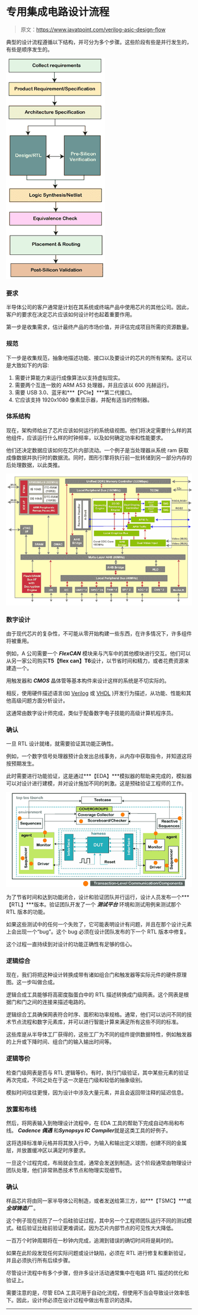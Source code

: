# 专用集成电路设计流程

> 原文：<https://www.javatpoint.com/verilog-asic-design-flow>

典型的设计流程遵循以下结构，并可分为多个步骤。这些阶段有些是并行发生的，有些是顺序发生的。

![ASIC Design Flow](img/f1c5c3a7ffbe0998372bb977b4316b9e.png)

### 要求

半导体公司的客户通常是计划在其系统或终端产品中使用芯片的其他公司。因此，客户的要求在决定芯片应该如何设计时也起着重要作用。

第一步是收集需求，估计最终产品的市场价值，并评估完成项目所需的资源数量。

### 规范

下一步是收集规范，抽象地描述功能、接口以及要设计的芯片的所有架构。这可以是大致如下的内容:

1.  需要计算能力来运行成像算法以支持虚拟现实。
2.  需要两个互连一致的 ARM A53 处理器，并且应该以 600 兆赫运行。
3.  需要 USB 3.0、蓝牙和***【PCIe】***第二代接口。
4.  它应该支持 1920x1080 像素显示器，并配有适当的控制器。

### 体系结构

现在，架构师给出了芯片应该如何运行的系统级视图。他们将决定需要什么样的其他组件，应该运行什么样的时钟频率，以及如何确定功率和性能要求。

他们还决定数据应该如何在芯片内部流动。一个例子是当处理器从系统 ram 获取成像数据并执行时的数据流。同时，图形引擎将执行前一批转储到另一部分内存的后处理数据，以此类推。

![ASIC Design Flow](img/9855bee166c2a37bcdf65d30b00cbe43.png)

### 数字设计

由于现代芯片的复杂性，不可能从零开始构建一些东西，在许多情况下，许多组件将被重用。

例如，A 公司需要一个 ***FlexCAN*** 模块来与汽车中的其他模块进行交互。他们可以从另一家公司购买**T5【flex can】T6**设计，以节省时间和精力，或者花费资源来建造一个。

用触发器和 ***CMOS*** 晶体管等基本构件来设计这样的系统是不切实际的。

相反，使用硬件描述语言(如 [Verilog](verilog) 或 [VHDL](https://www.javatpoint.com/vhdl) )开发行为描述，从功能、性能和其他高级问题方面分析设计。

这通常由数字设计师完成，类似于配备数字电子技能的高级计算机程序员。

### 确认

一旦 RTL 设计就绪，就需要验证其功能正确性。

例如，一个数字信号处理器预计会发出总线事务，从内存中获取指令，并知道这将按预期发生。

此时需要进行功能验证，这是通过***【EDA】***模拟器的帮助来完成的，模拟器可以对设计进行建模，并对设计施加不同的刺激。这是预硅验证工程师的工作。

![ASIC Design Flow](img/d62778906be8d4323e60767d201e3b28.png)

为了节省时间和达到功能闭合，设计和验证团队并行运行，设计人员发布一个***【RTL】***版本。验证团队开发了一个 ***测试平台*** 环境和测试用例来测试那个 RTL 版本的功能。

如果这些测试中的任何一个失败了，它可能表明设计有问题，并且在那个设计元素上会出现一个“bug”。这个 bug 必须在设计团队发布的下一个 RTL 版本中修复。

这个过程一直持续到对设计的功能正确性有足够的信心。

### 逻辑综合

现在，我们将把这种设计转换成带有诸如组合门和触发器等实际元件的硬件原理图。这一步叫做合成。

逻辑合成工具能够将高密度脂蛋白中的 RTL 描述转换成门级网表。这个网表是根据门和门之间的连接来描述电路的。

逻辑综合工具确保网表符合时序、面积和功率规格。通常，他们可以访问不同的技术节点流程和数字元素库，并可以进行智能计算来满足所有这些不同的标准。

这些库是从半导体工厂获得的，这些工厂为不同的组件提供数据特性，例如触发器的上升或下降时间、组合门的输入输出时间等。

### 逻辑等价

检查门级网表是否与 RTL 逻辑等价。有时，执行门级验证，其中某些元素的验证再次完成，不同之处在于这一次是在门级和较低的抽象级别。

模拟时间往往更慢，因为设计中涉及大量元素，并且会返回带注释的延迟信息。

### 放置和布线

然后，将网表输入到物理设计流程中，在 EDA 工具的帮助下完成自动布局和布线。 ***Cadence 偶遇*** 和***Synopsys IC Compiler***就是这类工具的好例子。

这将选择标准单元格并将其放入行中，为输入和输出定义球图，创建不同的金属层，并放置缓冲区以满足时序要求。

一旦这个过程完成，布局就会生成，通常会发送到制造。这个阶段通常由物理设计团队处理，他们非常熟悉技术节点和物理实现细节。

### 确认

样品芯片将由同一家半导体公司制造，或者发送给第三方，如***【TSMC】***或 ***全球铸造厂*** 。

这个例子现在经历了一个后硅验证过程，其中另一个工程师团队运行不同的测试模式。硅后验证比硅前验证更难调试，因为芯片内部节点的可见性大大降低。

一百万个时钟周期将在一秒钟内完成，追溯到错误的确切时间将是耗时的。

如果在此阶段发现任何实际问题或设计缺陷，必须在 RTL 进行修复和重新验证，并且必须执行所有后续步骤。

尽管设计流程中有多个步骤，但许多设计活动通常集中在电路 RTL 描述的优化和验证上。

需要注意的是，尽管 EDA 工具可用于自动化流程，但使用不当会导致设计效率低下。因此，设计师必须在设计过程中做出有意识的选择。

* * *